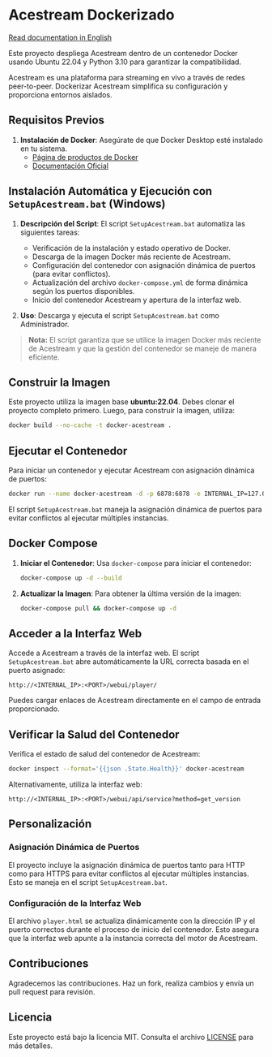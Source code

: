 # Acestream Dockerizado

[Read documentation in English](README.md)

Este proyecto despliega Acestream dentro de un contenedor Docker usando Ubuntu 22.04 y Python 3.10 para garantizar la
compatibilidad.

Acestream es una plataforma para streaming en vivo a través de redes peer-to-peer. Dockerizar Acestream simplifica su
configuración y proporciona entornos aislados.

## Requisitos Previos

1. **Instalación de Docker**: Asegúrate de que Docker Desktop esté instalado en tu sistema.
   - [Página de productos de Docker](https://www.docker.com/products/docker-desktop)
   - [Documentación Oficial](https://docs.docker.com/get-docker/)

## Instalación Automática y Ejecución con `SetupAcestream.bat` (Windows)

1. **Descripción del Script**: El script `SetupAcestream.bat` automatiza las siguientes tareas:

   - Verificación de la instalación y estado operativo de Docker.
   - Descarga de la imagen Docker más reciente de Acestream.
   - Configuración del contenedor con asignación dinámica de puertos (para evitar conflictos).
   - Actualización del archivo `docker-compose.yml` de forma dinámica según los puertos disponibles.
   - Inicio del contenedor Acestream y apertura de la interfaz web.

2. **Uso**: Descarga y ejecuta el script `SetupAcestream.bat` como Administrador.

> **Nota:** El script garantiza que se utilice la imagen Docker más reciente de Acestream y que la gestión del
> contenedor se maneje de manera eficiente.

## Construir la Imagen

Este proyecto utiliza la imagen base **ubuntu:22.04**. Debes clonar el proyecto completo primero. Luego, para construir
la imagen, utiliza:

```bash
docker build --no-cache -t docker-acestream .
```

## Ejecutar el Contenedor

Para iniciar un contenedor y ejecutar Acestream con asignación dinámica de puertos:

```bash
docker run --name docker-acestream -d -p 6878:6878 -e INTERNAL_IP=127.0.0.1 docker-acestream
```

El script `SetupAcestream.bat` maneja la asignación dinámica de puertos para evitar conflictos al ejecutar múltiples
instancias.

## Docker Compose

1. **Iniciar el Contenedor**: Usa `docker-compose` para iniciar el contenedor:

   ```bash
   docker-compose up -d --build
    ```

2. **Actualizar la Imagen**: Para obtener la última versión de la imagen:

   ```bash
   docker-compose pull && docker-compose up -d
    ```

## Acceder a la Interfaz Web

Accede a Acestream a través de la interfaz web. El script `SetupAcestream.bat` abre automáticamente la URL correcta
basada en el puerto asignado:

```plaintext
http://<INTERNAL_IP>:<PORT>/webui/player/
```

Puedes cargar enlaces de Acestream directamente en el campo de entrada proporcionado.

## Verificar la Salud del Contenedor

Verifica el estado de salud del contenedor de Acestream:

```bash
docker inspect --format='{{json .State.Health}}' docker-acestream
```

Alternativamente, utiliza la interfaz web:

```plaintext
http://<INTERNAL_IP>:<PORT>/webui/api/service?method=get_version
```

## Personalización

### Asignación Dinámica de Puertos

El proyecto incluye la asignación dinámica de puertos tanto para HTTP como para HTTPS para evitar conflictos al ejecutar
múltiples instancias. Esto se maneja en el script `SetupAcestream.bat`.

### Configuración de la Interfaz Web

El archivo `player.html` se actualiza dinámicamente con la dirección IP y el puerto correctos durante el proceso de
inicio del contenedor. Esto asegura que la interfaz web apunte a la instancia correcta del motor de Acestream.

## Contribuciones

Agradecemos las contribuciones. Haz un fork, realiza cambios y envía un pull request para revisión.

## Licencia

Este proyecto está bajo la licencia MIT. Consulta el archivo [LICENSE](LICENSE) para más detalles.
